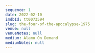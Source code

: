 ```yaml
---
sequence: 1
date: 2022-02-10
imdbId: tt0073594
slug: the-four-of-the-apocalypse-1975
venue: null
venueNotes: null
medium: Alamo On Demand
mediumNotes: null
---
```



